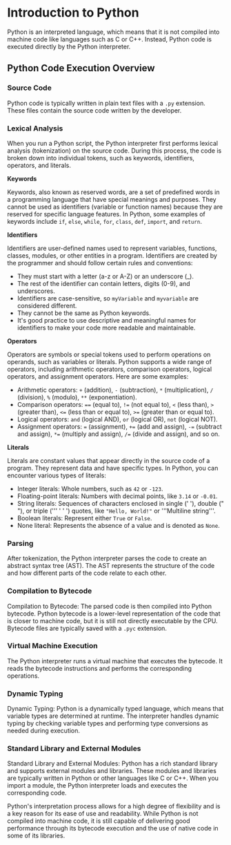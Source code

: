 # Introduction to Python

Python is an interpreted language, which means that it is not compiled into machine code like languages such as C or C++. Instead, Python code is executed directly by the Python interpreter.

## Python Code Execution Overview

### Source Code

Python code is typically written in plain text files with a `.py` extension. These files contain the source code written by the developer.

### Lexical Analysis 

When you run a Python script, the Python interpreter first performs lexical analysis (tokenization) on the source code. During this process, the code is broken down into individual tokens, such as keywords, identifiers, operators, and literals.

**Keywords**

Keywords, also known as reserved words, are a set of predefined words in a programming language that have special meanings and purposes. They cannot be used as identifiers (variable or function names) because they are reserved for specific language features. In Python, some examples of keywords include `if`, `else`, `while`, `for`, `class`, `def`, `import`, and `return`.

**Identifiers**

Identifiers are user-defined names used to represent variables, functions, classes, modules, or other entities in a program. Identifiers are created by the programmer and should follow certain rules and conventions:

- They must start with a letter (a-z or A-Z) or an underscore (_).
- The rest of the identifier can contain letters, digits (0-9), and underscores.
- Identifiers are case-sensitive, so `myVariable` and `myvariable` are considered different.
- They cannot be the same as Python keywords.
- It's good practice to use descriptive and meaningful names for identifiers to make your code more readable and maintainable.

**Operators**

Operators are symbols or special tokens used to perform operations on operands, such as variables or literals. Python supports a wide range of operators, including arithmetic operators, comparison operators, logical operators, and assignment operators. Here are some examples:

- Arithmetic operators: `+` (addition), `-` (subtraction), `*` (multiplication), `/` (division), `%` (modulo), `**` (exponentiation).
- Comparison operators: `==` (equal to), `!=` (not equal to), `<` (less than), `>` (greater than), `<=` (less than or equal to), `>=` (greater than or equal to).
- Logical operators: `and` (logical AND), `or` (logical OR), `not` (logical NOT).
- Assignment operators: `=` (assignment), `+=` (add and assign), `-=` (subtract and assign), `*=` (multiply and assign), `/=` (divide and assign), and so on.

**Literals**

Literals are constant values that appear directly in the source code of a program. They represent data and have specific types. In Python, you can encounter various types of literals:

- Integer literals: Whole numbers, such as `42` or `-123`.
- Floating-point literals: Numbers with decimal points, like `3.14` or `-0.01`.
- String literals: Sequences of characters enclosed in single (' '), double (" "), or triple (''' ' ' ') quotes, like `"Hello, World!"` or '''Multiline string'''.
- Boolean literals: Represent either `True` or `False`.
- None literal: Represents the absence of a value and is denoted as `None`.

### Parsing

After tokenization, the Python interpreter parses the code to create an abstract syntax tree (AST). The AST represents the structure of the code and how different parts of the code relate to each other.

### Compilation to Bytecode

Compilation to Bytecode: The parsed code is then compiled into Python bytecode. Python bytecode is a lower-level representation of the code that is closer to machine code, but it is still not directly executable by the CPU. Bytecode files are typically saved with a `.pyc` extension.

### Virtual Machine Execution

The Python interpreter runs a virtual machine that executes the bytecode. It reads the bytecode instructions and performs the corresponding operations.

### Dynamic Typing

Dynamic Typing: Python is a dynamically typed language, which means that variable types are determined at runtime. The interpreter handles dynamic typing by checking variable types and performing type conversions as needed during execution.

### Standard Library and External Modules

Standard Library and External Modules: Python has a rich standard library and supports external modules and libraries. These modules and libraries are typically written in Python or other languages like C or C++. When you import a module, the Python interpreter loads and executes the corresponding code.

Python's interpretation process allows for a high degree of flexibility and is a key reason for its ease of use and readability. While Python is not compiled into machine code, it is still capable of delivering good performance through its bytecode execution and the use of native code in some of its libraries.